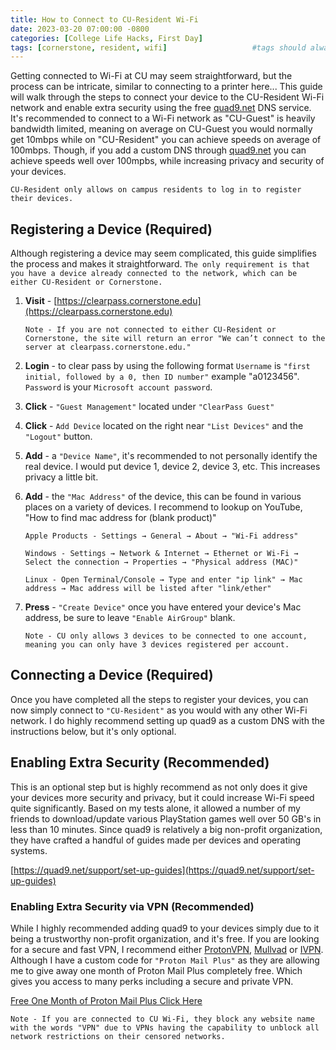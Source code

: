 ```yaml
---
title: How to Connect to CU-Resident Wi-Fi
date: 2023-03-20 07:00:00 -0800
categories: [College Life Hacks, First Day]
tags: [cornerstone, resident, wifi]                   #tags should always be lowercase
---
```


Getting connected to Wi-Fi at CU may seem straightforward, but the process can be intricate, similar to connecting to a printer here... This guide will walk through the steps to connect your device to the CU-Resident Wi-Fi network and enable extra security using the free [quad9.net](https://quad9.net/) DNS service. It's recommended to connect to a Wi-Fi network as "CU-Guest" is heavily bandwidth limited, meaning on average on CU-Guest you would normally get 10mbps while on "CU-Resident" you can achieve speeds on average of 100mbps. Though, if you add a custom DNS through [quad9.net](https://quad9.net/) you can achieve speeds well over 100mpbs, while increasing privacy and security of your devices.

`CU-Resident only allows on campus residents to log in to register their devices.`

## Registering a Device (Required)
Although registering a device may seem complicated, this guide simplifies the process and makes it straightforward. `The only requirement is that you have a device already connected to the network, which can be either CU-Resident or Cornerstone.`

1. **Visit** - [https://clearpass.cornerstone.edu](https://clearpass.cornerstone.edu)

    `Note - If you are not connected to either CU-Resident or Cornerstone, the site will return an error "We can’t connect to the server at clearpass.cornerstone.edu."`
2. **Login** - to clear pass by using the following format `Username` is `"first initial, followed by a 0, then ID number"` example "a0123456". `Password` is your `Microsoft account password`.
3. **Click** - `"Guest Management"` located under `"ClearPass Guest"`
4. **Click** - `Add Device` located on the right near `"List Devices"` and the `"Logout"` button.
5. **Add** - a `"Device Name"`, it's recommended to not personally identify the real device. I would put device 1, device 2, device 3, etc. This increases privacy a little bit. 
6. **Add** - the `"Mac Address"` of the device, this can be found in various places on a variety of devices. I recommend to lookup on YouTube, "How to find mac address for (blank product)" 

    `Apple Products - Settings → General → About → "Wi-Fi address"`

    `Windows - Settings → Network & Internet → Ethernet or Wi-Fi → Select the connection → Properties → "Physical address (MAC)"`

    `Linux - Open Terminal/Console → Type and enter "ip link" → Mac address → Mac address will be listed after "link/ether"`
7. **Press** - `"Create Device"` once you have entered your device's Mac address, be sure to leave `"Enable AirGroup"` blank. 

    `Note - CU only allows 3 devices to be connected to one account, meaning you can only have 3 devices registered per account.`

## Connecting a Device (Required)
Once you have completed all the steps to register your devices, you can now simply connect to `"CU-Resident"` as you would with any other Wi-Fi network. I do highly recommend setting up quad9 as a custom DNS with the instructions below, but it's only optional.

## Enabling Extra Security (Recommended)
This is an optional step but is highly recommend as not only does it give your devices more security and privacy, but it could increase Wi-Fi speed quite significantly. Based on my tests alone, it allowed a number of my friends to download/update various PlayStation games well over 50 GB's in less than 10 minutes. Since quad9 is relatively a big non-profit organization, they have crafted a handful of guides made per devices and operating systems.

[https://quad9.net/support/set-up-guides](https://quad9.net/support/set-up-guides)

### Enabling Extra Security via VPN (Recommended)
While I highly recommended adding quad9 to your devices simply due to it being a trustworthy non-profit organization, and it's free. If you are looking for a secure and fast VPN, I recommend either [ProtonVPN](https://pr.tn/ref/AWDACPD704Z0), [Mullvad](https://mullvad.net/) or [IVPN](https://www.ivpn.net/). Although I have a custom code for `"Proton Mail Plus"` as they are allowing me to give away one month of Proton Mail Plus completely free. Which gives you access to many perks including a secure and private VPN. 

[Free One Month of Proton Mail Plus Click Here](https://pr.tn/ref/AWDACPD704Z0)

`Note - If you are connected to CU Wi-Fi, they block any website name with the words "VPN" due to VPNs having the capability to unblock all network restrictions on their censored networks.`